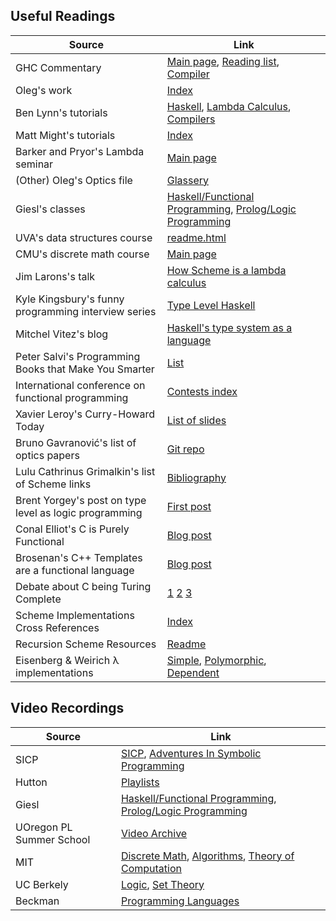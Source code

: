## Useful Readings 


| Source |  Link |
| ------ | ----- |
| GHC Commentary | [Main page](https://gitlab.haskell.org/ghc/ghc/-/wikis/commentary), [Reading list](https://gitlab.haskell.org/ghc/ghc/-/wikis/reading-list), [Compiler](https://gitlab.haskell.org/ghc/ghc/-/wikis/commentary/compiler) | 
| Oleg's work | [Index](https://okmij.org/ftp/) |
| Ben Lynn's tutorials | [Haskell](https://crypto.stanford.edu/~blynn/haskell/), [Lambda Calculus](https://crypto.stanford.edu/~blynn/lambda/), [Compilers](https://crypto.stanford.edu/~blynn/compiler/) | 
| Matt Might's tutorials | [Index](https://matt.might.net/articles/) |
| Barker and Pryor's Lambda seminar | [Main page](http://lambda.jimpryor.net/) |
| (Other) Oleg's Optics file | [Glassery](http://oleg.fi/gists/posts/2017-04-18-glassery.html) |
| Giesl's classes | [Haskell/Functional Programming](https://verify.rwth-aachen.de/fp16/), [Prolog/Logic Programming](https://verify.rwth-aachen.de/lp17/) |
| UVA's data structures course | [readme.html](https://uva-cs.github.io/pdr/readme.html) |
| CMU's discrete math course | [Main page](https://www.cs.cmu.edu/~sutner/CDM/) |
| Jim Larons's talk | [How Scheme is a lambda calculus](https://www.cs.unc.edu/~stotts/723/Lambda/scheme.html) |
| Kyle Kingsbury's funny programming interview series | [Type Level Haskell](https://aphyr.com/posts/342-typing-the-technical-interview) |
| Mitchel Vitez's blog | [Haskell's type system as a language](https://vitez.me/hts-language) |
| Peter Salvi's Programming Books that Make You Smarter | [List](http://salvi.chaosnet.org/texts/programming.html) |
| International conference on functional programming | [Contests index](https://www.icfpconference.org/contest.html) |
| Xavier Leroy's Curry-Howard Today | [List of slides](https://xavierleroy.org/CdF/2018-2019/) |
| Bruno Gavranović's list of optics papers | [Git repo](https://github.com/bgavran/Lens_Resources) |
| Lulu Cathrinus Grimalkin's list of Scheme links  | [Bibliography](https://web.archive.org/web/20220507231815/https://erkin.party/scheme/bibliography/) |
| Brent Yorgey's post on type level as logic programming | [First post](https://byorgey.wordpress.com/2010/06/29/typed-type-level-programming-in-haskell-part-i-functional-dependencies/) |
| Conal Elliot's C is Purely Functional | [Blog post](http://conal.net/blog/posts/the-c-language-is-purely-functional) |
| Brosenan's C++ Templates are a functional language | [Blog post](https://cloudalion.org/2016/09/08/c-is-a-dynamic-pure-functional-programming-language/) |
| Debate about C being Turing Complete | [1](https://cs.stackexchange.com/questions/60965/is-c-actually-turing-complete) [2](https://memo.barrucadu.co.uk/c-is-not-turing-complete.html) [3](https://stackoverflow.com/questions/3136686/is-the-c99-preprocessor-turing-complete/3136798#3136798) |
| Scheme Implementations Cross References | [Index](https://practical-scheme.net/wiliki/schemexref.cgi) |
| Recursion Scheme Resources | [Readme](https://github.com/passy/awesome-recursion-schemes) |
| Eisenberg & Weirich λ implementations | [Simple](https://github.com/goldfirere/glambda), [Polymorphic](https://github.com/sweirich/challenge/tree/canon/debruijn), [Dependent](https://github.com/sweirich/pi-forall) |


## Video Recordings

| Source | Link |
| -------| ---- |
| SICP | [SICP](https://www.youtube.com/playlist?list=PLE18841CABEA24090), [Adventures In Symbolic Programming](https://archive.org/details/adventures-in-advanced-symbolic-programming) |
| Hutton | [Playlists](https://www.youtube.com/c/GrahamHuttonNotts/playlists) | 
| Giesl | [Haskell/Functional Programming](https://video.fsmpi.rwth-aachen.de/12ss-funkprog), [Prolog/Logic Programming](https://www.youtube.com/playlist?list=PLMmdR0k6MsowRDYrU4jH3-9ooRgDHg-9l) |
| UOregon PL Summer School | [Video Archive](https://www.cs.uoregon.edu/research/summerschool/archives.html) |
| MIT | [Discrete Math](https://www.youtube.com/playlist?list=PLB7540DEDD482705B), [Algorithms](https://www.youtube.com/playlist?list=PLUl4u3cNGP63EdVPNLG3ToM6LaEUuStEY), [Theory of Computation](https://www.youtube.com/playlist?list=PLUl4u3cNGP60_JNv2MmK3wkOt9syvfQWY) | 
| UC Berkely | [Logic](https://www.youtube.com/playlist?list=PLjJhPCaCziSRSUtQiTA_yx5TJ76G_EqUJ), [Set Theory](https://www.youtube.com/playlist?list=PLjJhPCaCziSQyON7NLc8Ac8ibdm6_iDQf) | 
| Beckman | [Programming Languages](https://mattox.netlify.app/teaching/cs421-programming-languages/) |

